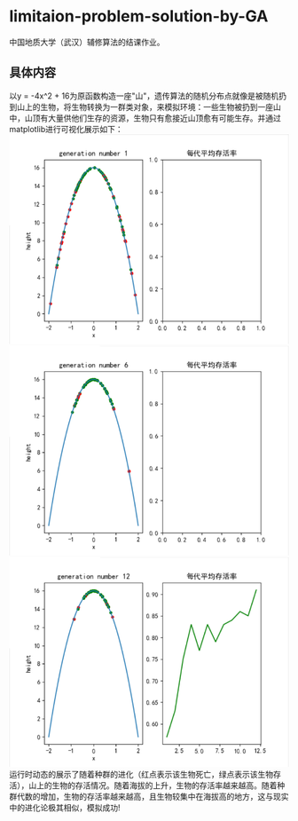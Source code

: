 # limitaion-problem-solution-by-GA
中国地质大学（武汉）辅修算法的结课作业。

## 具体内容
以y = -4x^2 + 16为原函数构造一座"山"，遗传算法的随机分布点就像是被随机扔到山上的生物，将生物转换为一群类对象，来模拟环境：一些生物被扔到一座山中，山顶有大量供他们生存的资源，生物只有愈接近山顶愈有可能生存。并通过matplotlib进行可视化展示如下：
![generation1](https://raw.githubusercontent.com/shmilyiris/myImageHosting/master/20210429/generation1.3vfbev6986y0.png)
![generation6](https://raw.githubusercontent.com/shmilyiris/myImageHosting/master/20210429/generation6.2r3rdu40y6o0.png)
![generation12](https://raw.githubusercontent.com/shmilyiris/myImageHosting/master/20210429/generation12.3cvqbh5they0.png)
</br>
运行时动态的展示了随着种群的进化（红点表示该生物死亡，绿点表示该生物存活），山上的生物的存活情况。随着海拔的上升，生物的存活率越来越高。随着种群代数的增加，生物的存活率越来越高，且生物较集中在海拔高的地方，这与现实中的进化论极其相似，模拟成功!
